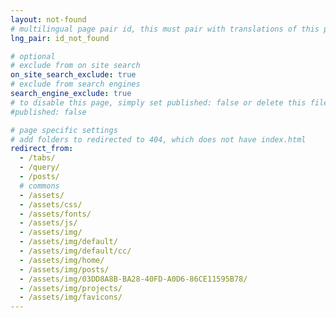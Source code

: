```yaml
---
layout: not-found
# multilingual page pair id, this must pair with translations of this page. (This name must be unique)
lng_pair: id_not_found

# optional
# exclude from on site search
on_site_search_exclude: true
# exclude from search engines
search_engine_exclude: true
# to disable this page, simply set published: false or delete this file
#published: false

# page specific settings
# add folders to redirected to 404, which does not have index.html
redirect_from:
  - /tabs/
  - /query/
  - /posts/
  # commons
  - /assets/
  - /assets/css/
  - /assets/fonts/
  - /assets/js/
  - /assets/img/
  - /assets/img/default/
  - /assets/img/default/cc/
  - /assets/img/home/
  - /assets/img/posts/
  - /assets/img/03DD8A8B-BA28-40FD-A0D6-86CE11595B78/
  - /assets/img/projects/
  - /assets/img/favicons/
---
```

